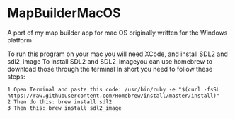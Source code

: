 # MapBuilderMacOS
A port of my map builder app for mac OS originally written for the Windows platform

To run this program on your mac you will need XCode, and install SDL2 and sdl2_image 
To install SDL2 and SDL2_imageyou can use homebrew to download those through the terminal
In short you need to follow these steps:

    1 Open Terminal and paste this code: /usr/bin/ruby -e "$(curl -fsSL https://raw.githubusercontent.com/Homebrew/install/master/install)"
    2 Then do this: brew install sdl2
    3 Then this: brew install sdl2_image
